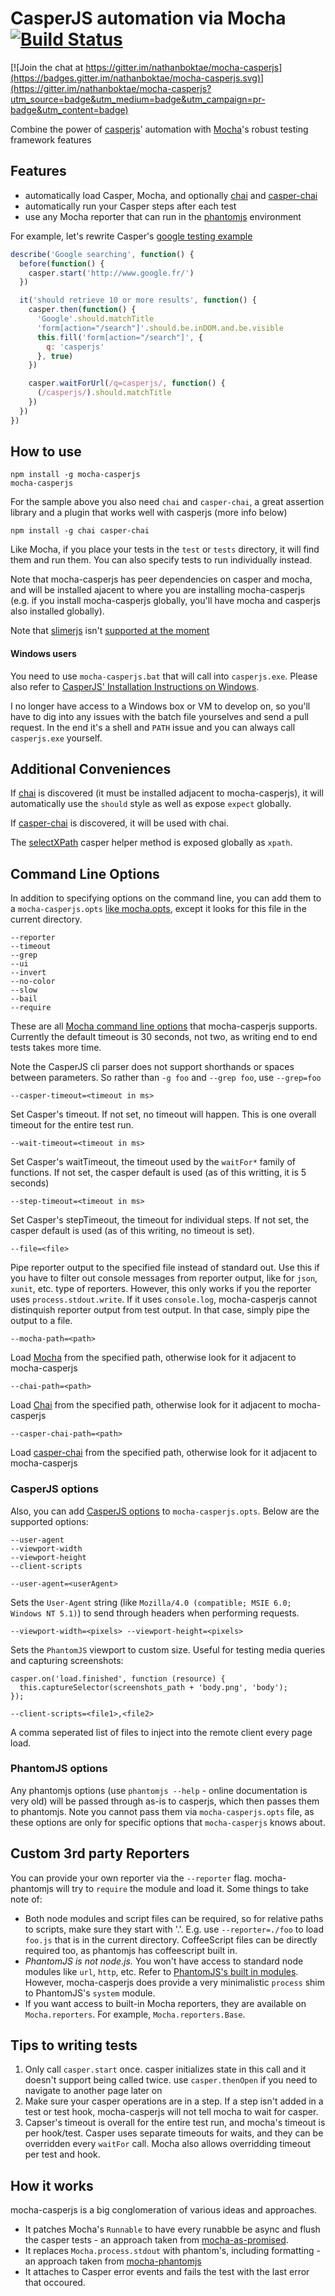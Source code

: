 # CasperJS automation via Mocha [![Build Status](https://secure.travis-ci.org/nathanboktae/mocha-casperjs.png?branch=master)](https://travis-ci.org/nathanboktae/mocha-casperjs)

[![Join the chat at https://gitter.im/nathanboktae/mocha-casperjs](https://badges.gitter.im/nathanboktae/mocha-casperjs.svg)](https://gitter.im/nathanboktae/mocha-casperjs?utm_source=badge&utm_medium=badge&utm_campaign=pr-badge&utm_content=badge)

Combine the power of [casperjs][]' automation with [Mocha][]'s robust testing framework features

## Features
- automatically load Casper, Mocha, and optionally [chai][] and [casper-chai][]
- automatically run your Casper steps after each test
- use any Mocha reporter that can run in the [phantomjs][] environment

For example, let's rewrite Casper's [google testing example](http://docs.casperjs.org/en/latest/testing.html#browser-tests)

````javascript
describe('Google searching', function() {
  before(function() {
    casper.start('http://www.google.fr/')
  })

  it('should retrieve 10 or more results', function() {
    casper.then(function() {
      'Google'.should.matchTitle
      'form[action="/search"]'.should.be.inDOM.and.be.visible
      this.fill('form[action="/search"]', {
        q: 'casperjs'
      }, true)
    })

    casper.waitForUrl(/q=casperjs/, function() {
      (/casperjs/).should.matchTitle
    })
  })
})
````

## How to use

````
npm install -g mocha-casperjs
mocha-casperjs
````

For the sample above you also need `chai` and `casper-chai`, a great assertion library and a plugin that works well with casperjs (more info below)

```
npm install -g chai casper-chai
```

Like Mocha, if you place your tests in the `test` or `tests` directory, it will find them and run them. You can also specify tests to run individually instead.

Note that mocha-casperjs has peer dependencies on casper and mocha, and will be installed ajacent to where you are installing mocha-casperjs (e.g. if you install mocha-casperjs globally, you'll have mocha and casperjs also installed globally).

Note that [slimerjs][] isn't [supported at the moment](https://github.com/nathanboktae/mocha-casperjs/issues/5)

#### Windows users

You need to use `mocha-casperjs.bat` that will call into `casperjs.exe`. Please also refer to [CasperJS' Installation Instructions on Windows](http://docs.casperjs.org/en/latest/installation.html#casperjs-on-windows).

I no longer have access to a Windows box or VM to develop on, so you'll have to dig into any issues with the batch file yourselves and send a pull request. In the end it's a shell and `PATH` issue and you can always call `casperjs.exe` yourself.

## Additional Conveniences

If [chai][] is discovered (it must be installed adjacent to mocha-casperjs), it will automatically use the `should` style as well as expose `expect` globally.

If [casper-chai][] is discovered, it will be used with chai.

The [selectXPath](http://casperjs.readthedocs.org/en/latest/selectors.html#index-2) casper helper method is exposed globally as `xpath`.

## Command Line Options

In addition to specifying options on the command line, you can add them to a `mocha-casperjs.opts` [like mocha.opts](http://mochajs.org#mocha.opts), except it looks for this file in the current directory.

````
--reporter
--timeout
--grep
--ui
--invert
--no-color
--slow
--bail
--require
````

These are all [Mocha command line options](http://mochajs.org/#usage) that mocha-casperjs supports. Currently the default timeout is 30 seconds, not two, as writing end to end tests takes more time.

Note the CasperJS cli parser does not support shorthands or spaces between parameters. So rather than `-g foo` and `--grep foo`, use `--grep=foo`

`--casper-timeout=<timeout in ms>`

Set Casper's timeout. If not set, no timeout will happen. This is one overall timeout for the entire test run.

`--wait-timeout=<timeout in ms>`

Set Casper's waitTimeout, the timeout used by the `waitFor*` family of functions. If not set, the casper default is used (as of this writting, it is 5 seconds)

`--step-timeout=<timeout in ms>`

Set Casper's stepTimeout, the timeout for individual steps. If not set, the casper default is used (as of this writing, no timeout is set).

`--file=<file>`

Pipe reporter output to the specified file instead of standard out. Use this if you have to filter out console messages from reporter output, like for `json`, `xunit`, etc. type of reporters. However, this only works if you the reporter uses `process.stdout.write`. If it uses `console.log`, mocha-casperjs cannot distinquish reporter output from test output. In that case, simply pipe the output to a file.

`--mocha-path=<path>`

Load [Mocha][] from the specified path, otherwise look for it adjacent to mocha-casperjs

`--chai-path=<path>`

Load [Chai][] from the specified path, otherwise look for it adjacent to mocha-casperjs

`--casper-chai-path=<path>`

Load [casper-chai][] from the specified path, otherwise look for it adjacent to mocha-casperjs

### CasperJS options

Also, you can add [CasperJS options](http://docs.casperjs.org/en/latest/modules/casper.html#index-1) to `mocha-casperjs.opts`. Below are the supported options:

````
--user-agent
--viewport-width
--viewport-height
--client-scripts
````

`--user-agent=<userAgent>`

Sets the `User-Agent` string (like `Mozilla/4.0 (compatible; MSIE 6.0; Windows NT 5.1)`) to send through headers when performing requests. 

`--viewport-width=<pixels> --viewport-height=<pixels>`

Sets the `PhantomJS` viewport to custom size. Useful for testing media queries and capturing screenshots:

```
casper.on('load.finished', function (resource) {
  this.captureSelector(screenshots_path + 'body.png', 'body');
});
```

`--client-scripts=<file1>,<file2>`

A comma seperated list of files to inject into the remote client every page load.

### PhantomJS options

Any phantomjs options (use `phantomjs --help` - online documentation is very old) will be passed through as-is to casperjs, which then passes them to phantomjs. Note you cannot pass them via `mocha-casperjs.opts` file, as these options are only for specific options that `mocha-casperjs` knows about.

## Custom 3rd party Reporters

You can provide your own reporter via the `--reporter` flag. mocha-phantomjs will try to `require` the module and load it. Some things to take note of:

- Both node modules and script files can be required, so for relative paths to scripts, make sure they start with '.'. E.g. use `--reporter=./foo` to load `foo.js` that is in the current directory. CoffeeScript files can be directly required too, as phantomjs has coffeescript built in.
- *PhantomJS is not node.js.* You won't have access to standard node modules like `url`, `http`, etc. Refer to [PhantomJS's built in modules](https://github.com/ariya/phantomjs/wiki/API-Reference#wiki-module-api). However, mocha-casperjs does provide a very minimalistic `process` shim to PhantomJS's `system` module.
- If you want access to built-in Mocha reporters, they are available on `Mocha.reporters`. For example, `Mocha.reporters.Base`.

## Tips to writing tests

1. Only call `casper.start` once. casper initializes state in this call and it doesn't support being called twice. use `casper.thenOpen` if you need to navigate to another page later on
2. Make sure your casper operations are in a step. If a step isn't added in a test or test hook, mocha-casperjs will not tell mocha to wait for casper.
3. Capser's timeout is overall for the entire test run, and mocha's timeout is per hook/test. Casper uses separate timeouts for waits, and they can be overridden every `waitFor` call. Mocha also allows overridding timeout per test and hook.

## How it works

mocha-casperjs is a big conglomeration of various ideas and approaches.
- It patches Mocha's `Runnable` to have every runabble be async and flush the casper tests - an approach taken from [mocha-as-promised][].
- It replaces `Mocha.process.stdout` with phantom's, including formatting - an approach taken from [mocha-phantomjs][]
- It attaches to Casper error events and fails the test with the last error that occoured.

[CasperJS]: http://casperjs.org/
[Chai]: http://chaijs.com/
[Mocha]: http://mochajs.org/
[mocha-as-promised]: http://github.com/domenic/mocha-as-promised
[mocha-phantomjs]: http://github.com/metaskills/mocha-phantomjs
[casper-chai]: https://github.com/brianmhunt/casper-chai
[npm]: https://npmjs.org/
[Tester]: http://casperjs.org/api.html#tester
[slimerjs]: http://www.slimerjs.org/
[phantomjs]: http://www.phantomjs.org/
